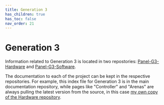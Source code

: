 ```yaml
---
title: Generation 3
has_children: true
has_toc: false
nav_order: 21
---
```


# Generation 3

Information related to Generation 3 is located in two repostories: [Panel-G3-Hardware](https://github.com/reiserlab/Panel-G3-Hardware) and [Panel-G3-Software](https://github.com/reiserlab/Panel-G3-Software). 

The documentation to each of the project can be kept in the respective repositories. For example, this index file for Generation 3 is in the main documentation repository, while pages like "Controller" and "Arenas" are always pulling the latest version from the source, in this case [my own copy of the Hardware repository](https://github.com/floesche/Panel-G3-Hardware).